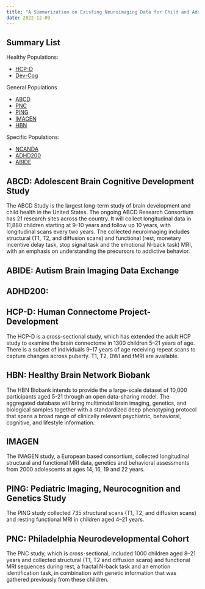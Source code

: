 ```yaml
---
title: "A Summarization on Existing Neuroimaging Data for Child and Adolescent Development"
date: 2022-12-09
---
```


## Summary List
Healthy Populations:
* [HCP-D](https://www.humanconnectome.org/study/hcp-lifespan-development)
* [Dev-Cog](http://devcog.mrn.org/)

General Populations
* [ABCD](https://abcdstudy.org/)
* [PNC](https://www.med.upenn.edu/bbl/philadelphianeurodevelopmentalcohort.html)
* [PING](https://chd.ucsd.edu/research/ping-study.html)
* [IMAGEN](https://imagen-project.org/)
* [HBN](https://data.healthybrainnetwork.org/main.php)

Specific Populations:
* [NCANDA](http://www.ncanda.org/index.php)
* [ADHD200](http://preprocessed-connectomes-project.org/adhd200/)
* [ABIDE](https://fcon_1000.projects.nitrc.org/indi/abide/)


## ABCD: Adolescent Brain Cognitive Development Study

The ABCD Study is the largest long-term study of brain development and child health in the United States. The ongoing ABCD Research Consortium has 21 research sites across the country. It will collect longitudinal data in 11,880 children starting at 9–10 years and follow up 10 years, with longitudinal scans every two years. The collected neuroimaging includes structural (T1, T2, and diffusion scans) and functional (rest, monetary incentive delay task, stop signal task and the emotional N-back task) MRI, with an emphasis on understanding the precursors to addictive behavior.

## ABIDE: Autism Brain Imaging Data Exchange



## ADHD200:




## HCP-D: Human Connectome Project-Development

The HCP-D is a cross-sectional study, which has extended the adult HCP study to examine the brain connectome in 1300 children 5–21 years of age. There is a subset of individuals 9–17 years of age receiving repeat scans to capture changes across puberty. T1, T2, DWI and fMRI are available.

## HBN: Healthy Brain Network Biobank

The HBN Biobank intends to provide the a large-scale dataset of 10,000 participants aged 5-21 through an open data-sharing model. The aggregated database will bring multimodal brain imaging, genetics, and biological samples together with a standardized deep phenotyping protocol that spans a broad range of clinically relevant psychiatric, behavioral, cognitive, and lifestyle information.

## IMAGEN

The IMAGEN study, a European based consortium, collected longitudinal structural and functional MRI data, genetics and behavioral assessments from 2000 adolescents at ages 14, 16, 19 and 22 years.

## PING: Pediatric Imaging, Neurocognition and Genetics Study

The PING study collected 735 structural scans (T1, T2, and diffusion scans) and resting functional MRI in children aged 4–21 years.

## PNC: Philadelphia Neurodevelopmental Cohort

The PNC study, which is cross-sectional, included 1000 children aged 8–21 years and collected structural (T1, T2 and diffusion scans) and functional MRI sequences during rest, a fractal N-back task and an emotion identification task, in combination with genetic information that was gathered previously from these children.

